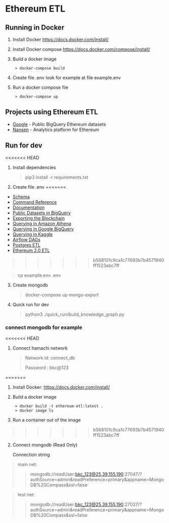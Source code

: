 # Ethereum ETL

## Running in Docker

1. Install Docker https://docs.docker.com/install/
2. Install Docker compose https://docs.docker.com/compose/install/
3. Build a docker image

        > docker-compose build 
4. Create file .env look for example at file example.env

5. Run a docker compose file

        > docker-compose up

## Projects using Ethereum ETL

* [Google](https://goo.gl/oY5BCQ) - Public BigQuery Ethereum datasets
* [Nansen](https://www.nansen.ai/?ref=ethereumetl) - Analytics platform for Ethereum

## Run for dev

<<<<<<< HEAD
1. Install dependencies
   > pip3 install -r requirements.txt
   > 
2. Create file .env
=======
- [Schema](https://ethereum-etl.readthedocs.io/en/latest/schema/)
- [Command Reference](https://ethereum-etl.readthedocs.io/en/latest/commands/)
- [Documentation](https://ethereum-etl.readthedocs.io/)
- [Public Datasets in BigQuery](https://github.com/blockchain-etl/public-datasets)  
- [Exporting the Blockchain](https://ethereum-etl.readthedocs.io/en/latest/exporting-the-blockchain/)
- [Querying in Amazon Athena](https://ethereum-etl.readthedocs.io/en/latest/amazon-athena/)
- [Querying in Google BigQuery](https://ethereum-etl.readthedocs.io/en/latest/google-bigquery/)
- [Querying in Kaggle](https://www.kaggle.com/bigquery/ethereum-blockchain)
- [Airflow DAGs](https://github.com/blockchain-etl/ethereum-etl-airflow)
- [Postgres ETL](https://github.com/blockchain-etl/ethereum-etl-postgresql)
- [Ethereum 2.0 ETL](https://github.com/blockchain-etl/ethereum2-etl)
>>>>>>> b568101c9ca1c77693b7b4571940ff1523abc7ff

   > cp example.env .env
   >
3. Create mongodb

   > docker-compose up mongo-export

4. Quick run for dev

   > python3 ./quick_run/build_knowledge_graph.py

### connect mongodb for example

<<<<<<< HEAD
1. Connect hamachi network
    
   > Network id: connect_db
   > 
   > Password : bkc@123
   > 
=======
1. Install Docker: https://docs.docker.com/install/

2. Build a docker image
        
        > docker build -t ethereum-etl:latest .
        > docker image ls
        
3. Run a container out of the image
>>>>>>> b568101c9ca1c77693b7b4571940ff1523abc7ff

2. Connect mongodb (Read Only)
   

   Connection string

> main net: 
> > mongodb://readUser:bkc_123@25.39.155.190:27047/?authSource=admin&readPreference=primary&appname=MongoDB%20Compass&ssl=false

> test net: 
> > mongodb://readUser:bkc_123@25.39.155.190:27037/?authSource=admin&readPreference=primary&appname=MongoDB%20Compass&ssl=false
   
